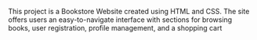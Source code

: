 This project is a Bookstore Website created using HTML and CSS.
The site offers users an easy-to-navigate interface with sections for browsing books, user registration, profile management, and a shopping cart
